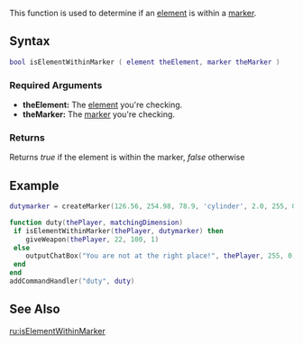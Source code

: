 This function is used to determine if an [element](/docs/element.md "wikilink") is within a [marker](/marker.md "wikilink").

Syntax
------

``` lua
bool isElementWithinMarker ( element theElement, marker theMarker )
```

### Required Arguments

-   **theElement:** The [element](/docs/element.md "wikilink") you're checking.
-   **theMarker:** The [marker](/docs/marker.md "wikilink") you're checking.

### Returns

Returns *true* if the element is within the marker, *false* otherwise

Example
-------

``` lua
dutymarker = createMarker(126.56, 254.98, 78.9, 'cylinder', 2.0, 255, 0, 0, 150)

function duty(thePlayer, matchingDimension)
 if isElementWithinMarker(thePlayer, dutymarker) then
    giveWeapon(thePlayer, 22, 100, 1)  
 else
    outputChatBox("You are not at the right place!", thePlayer, 255, 0, 0)
 end
end
addCommandHandler("duty", duty)
```

See Also
--------

[ru:isElementWithinMarker](/docs/ru:iselementwithinmarker.md "wikilink")
